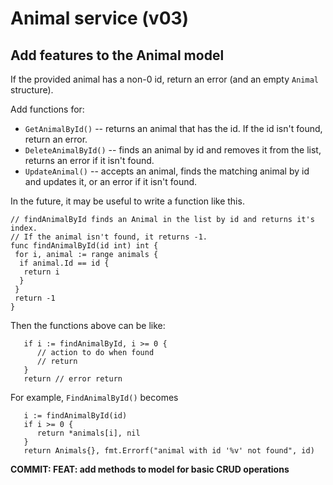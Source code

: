 # Animal service (v03)

## Add features to the Animal model

If the provided animal has a non-0 id, return an error (and an empty `Animal` structure).

Add functions for:

* `GetAnimalById()` -- returns an animal that has the id. If the id isn't found, return an error.
* `DeleteAnimalById()` -- finds an animal by id and removes it from the list, returns an error if it isn't found.
* `UpdateAnimal()` -- accepts an animal, finds the matching animal by id and updates it, or an error if it isn't found.

In the future, it may be useful to write a function like this.

```golang
// findAnimalById finds an Animal in the list by id and returns it's index.
// If the animal isn't found, it returns -1.
func findAnimalById(id int) int {
 for i, animal := range animals {
  if animal.Id == id {
   return i
  }
 }
 return -1
}
```

Then the functions above can be like:

```golang
   if i := findAnimalById, i >= 0 {
      // action to do when found
      // return
   }
   return // error return
```

For example, `FindAnimalById()` becomes

```golang
   i := findAnimalById(id)
   if i >= 0 {
      return *animals[i], nil
   }
   return Animals{}, fmt.Errorf("animal with id '%v' not found", id)
```

**COMMIT: FEAT: add methods to model for basic CRUD operations**

##
